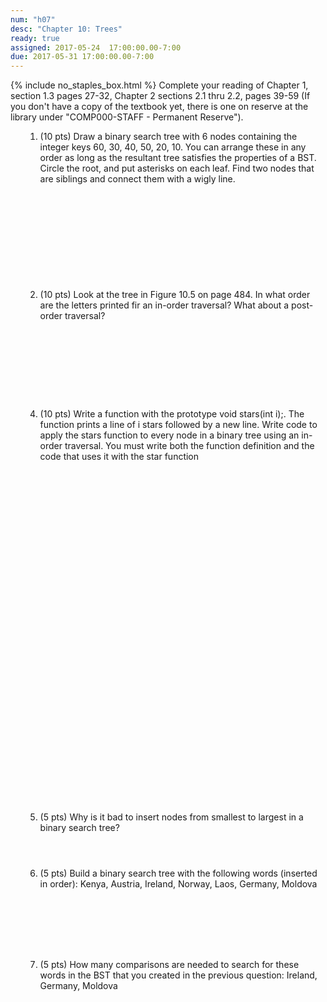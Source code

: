 ```yaml
---
num: "h07"
desc: "Chapter 10: Trees"
ready: true
assigned: 2017-05-24  17:00:00.00-7:00
due: 2017-05-31 17:00:00.00-7:00
---
```

{% include no_staples_box.html %}
Complete your reading of Chapter 1, section 1.3 pages 27-32, Chapter 2 sections 2.1 thru 2.2, pages 39-59   (If you don't have a copy of the textbook yet, there is one on reserve at the library under "COMP000-STAFF - Permanent Reserve").

<ol markdown="1">

1. (10 pts) Draw a binary search tree with 6 nodes containing the integer keys 60, 30, 40, 50, 20, 10. You can arrange these in any order as long as the resultant tree satisfies the properties of a BST. Circle the root, and put asterisks on each leaf. Find two nodes that are siblings and connect them with a wigly line.
<div style="margin-bottom:12em"></div>

2. (10 pts) Look at the tree in Figure 10.5 on page 484. In what order are the letters printed fir an in-order traversal? What about a post-order traversal?
<div style="margin-bottom:10em"></div>


<div class="pagebreak"></div>


4. (10 pts) Write a function with the prototype void stars(int i);. The function prints a line of i stars followed by a new line. Write code to apply the stars function to every node in a binary tree using an in-order traversal. You must write both the function definition and the code that uses it with the star function   
<div style="margin-bottom:40em"></div>


5. (5 pts) Why is it bad to insert nodes from smallest to largest in a binary search tree?
<div style="margin-bottom:4em"></div>

6. (5 pts) Build a binary search tree with the following words (inserted in order): Kenya, Austria, Ireland, Norway, Laos, Germany, Moldova
<div style="margin-bottom:8em"></div>

7. (5 pts) How many comparisons are needed to search for these words in the BST that you created in the previous question: Ireland, Germany, Moldova
<div style="margin-bottom:4em"></div>

</ol>